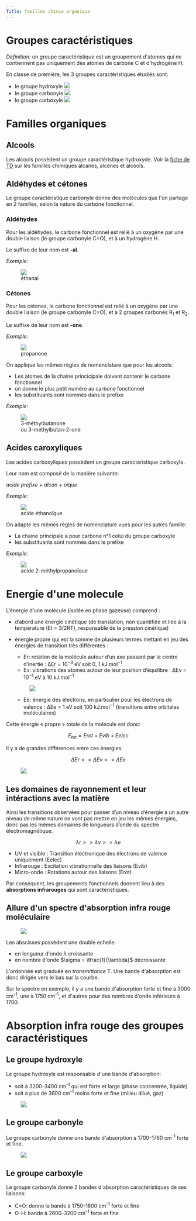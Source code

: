 ```yaml
---
Title: familles chimie organique
---
```


# Groupes caractéristiques
*Définition:* un groupe caractéristique est un groupement d'atomes qui ne contiennent pas uniquement des atomes de carbone C et d'hydrogène H.

En classe de première, les 3 groupes caractéristiques étudiés sont:

* le groupe hydroxyle <img src="../images/orga1.png">
* le groupe carbonyle <img src="../images/orga2.png">
* le groupe carboxyle <img src="../images/orga3.png">

# Familles organiques
## Alcools
Les alcools possèdent un groupe caractéristique hydroxyde. Voir la [fiche de TD](/pdf/PC_1/nomenclature_TP_cours(1).pdf) sur les familles chimiques alcanes, alcènes et alcools.

## Aldéhydes et cétones
Le groupe caractéristique carbonyle donne des molécules que l'on partage en 2 familles, selon la nature du carbone fonctionnel.
### Aldéhydes
Pour les aldéhydes, le carbone fonctionnel est relié à un oxygène par une double liaison (le groupe carbonyle C=O), et à un hydrogène H.

Le suffixe de leur nom est **-al**. 

*Exemple:*

<figure>
<img src = "../images/orga4.png">
<figcaption>éthanal</figcaption>
</figure>

### Cétones
Pour les cétones, le carbone fonctionnel est relié à un oxygène par une double liaison (le groupe carbonyle C=O), et à 2 groupes carbonés R<sub>1</sub> et R<sub>2</sub>. 

Le suffixe de leur nom est **-one**. 

*Exemple:*

<figure>
<img src = "../images/orga5.png">
<figcaption>propanone</figcaption>
</figure>

On applique les mêmes règles de nomenclature que pour les alcools: 

* Les atomes de la chaine princicipale doivent contenir le carbone fonctionnel
* on donne le plus petit numéro au carbone fonctionnel
* les substituants sont nommés dans le prefixe

*Exemple:*

<figure>
<img src = "../images/orga6.png">
<figcaption>3-méthylbutanone<br>ou 3-méthylbutan-2-one</figcaption>
</figure>

## Acides caroxyliques
Les acides carboxyliques possèdent un groupe caractéristique carboxyle.

Leur nom est composé de la manière suivante:

*acide prefixe + alcan + oïque*

*Exemple:*

<figure>
<img src = "../images/orga7.png">
<figcaption>acide éthanoïque</figcaption>
</figure>

On adapte les mêmes règles de nomenclature vues pour les autres famille: 

* La chaine principale a pour carbone n°1 celui du groupe carboxyle
* les substituants sont nommés dans le prefixe

*Exemple:*

<figure>
<img src = "../images/orga8.png">
<figcaption>acide 2-méthylpropanoïque</figcaption>
</figure>


# Energie d'une molecule
L’énergie d’une molécule (isolée en phase gazeuse) comprend : 

- d’abord une énergie cinétique (de translation, non quantifiée et liée à la température (Et = 3/2RT), responsable de la pression cinétique) 
- énergie propre qui est la somme de plusieurs termes mettant en jeu des énergies de transition très différentes : 
  * Er: rotation de la molécule autour d’un axe passant par le centre d’inertie : ∆Er = 10<sup>−3</sup> eV soit 0, 1 kJ.mol<sup>−1</sup> 
  * Ev: vibrations des atomes autour de leur position d’équilibre : ∆Ev = 10<sup>−1</sup> eV à 10 kJ.mol<sup>−1</sup> 
  
  <figure>
  <img src = "../images/energie_vib2.png">
  </figure>

  * Ee: énergie des électrons, en particulier pour les électrons de valence : ∆Ee = 1 eV soit 100 kJ.mol<sup>−1</sup> (transitions entre orbitales moléculaires)

Cette énergie « propre » totale de la molécule est donc:

$$E_{tot} =  Erot + Evib +  Eelec$$

Il y a de grandes différences entre ces énergies:

$$\Delta Er << \Delta Ev << \Delta Ee$$

<figure>
  <img src = "../images/energie_vib.png">
</figure>

## Les domaines de rayonnement et leur intéractions avec la matière
Ainsi les transitions observées pour passer d’un niveau d’énergie à un autre niveau de même nature ne vont pas mettre en jeu les mêmes énergies, donc pas les mêmes domaines de longueurs d’onde du spectre électromagnétique. 

$$\lambda r >> \lambda v >> \lambda e$$  

* UV et visible : Transition électronique des électrons de valence uniquement (Eelec)
* Infrarouge  : Excitation vibrationnelle des liaisons (Evib)
* Micro-onde  : Rotations autour des liaisons (Erot)


Par conséquent, les groupements fonctionnels donnent lieu à des **absorptions infrarouges** qui sont caractéristiques. 

## Allure d'un spectre d'absorption infra rouge moléculaire

<figure>
  <img src = "../images/spectreIR1.png">
</figure>

Les abscisses possèdent une double echelle:

* en longueur d'onde $\lambda$ croissante
* en nombre d'onde $\sigma = \tfrac{1}{\lambda}$ décroissante

L'ordonnée est graduée en *transmittance* T. Une bande d'absorption est donc dirigée vers le bas sur la courbe.

Sur le spectre en exemple, il y a une bande d'absorption forte et fine à 3000 cm<sup>-1</sup>, une à 1750 cm<sup>-1</sup>, et d'autres pour des nombres d'onde inférieurs à 1700.

# Absorption infra rouge des groupes caractéristiques
## Le groupe hydroxyle
Le groupe hydroxyle est responsable d'une bande d'absorption:

* soit à 3200-3400 cm<sup>-1</sup> qui est forte et large (phase concentrée, liquide)
* soit à plus de 3600 cm<sup>-1</sup> moins forte et fine (milieu dilué, gaz)

<figure>
  <img src = "../images/spectreIR2.png">
</figure>

## Le groupe carbonyle
Le groupe carbonyle donne une bande d'absorption à 1700-1760 cm<sup>-1</sup> forte et fine. 

<figure>
  <img src = "../images/spectreIR3.png">
</figure>

## Le groupe carboxyle
Le groupe carbonyle donne 2 bandes d'absorption caractéristiques de ses liaisons:

* C=O: donne la bande à 1750-1800 cm<sup>-1</sup> forte et fine
* O-H: bande à 2600-3200 cm<sup>-1</sup> forte et fine



